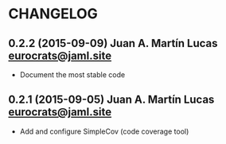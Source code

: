 # CHANGELOG

## 0.2.2 (2015-09-09) Juan A. Martín Lucas <eurocrats@jaml.site>

  * Document the most stable code

## 0.2.1 (2015-09-05) Juan A. Martín Lucas <eurocrats@jaml.site>

  * Add and configure SimpleCov (code coverage tool)
